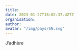 ```yaml
---
title: 
date: 2023-01-27T18:02:37.427Z
organisation: 
author: 
avatar: "/img/pays/SN.svg"
---
```


J’adhère 